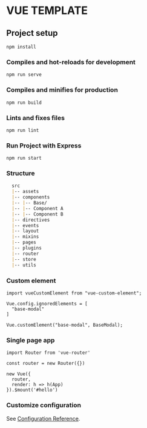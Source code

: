 # VUE TEMPLATE

## Project setup
```
npm install
```

### Compiles and hot-reloads for development
```
npm run serve
```

### Compiles and minifies for production
```
npm run build
```

### Lints and fixes files
```
npm run lint
```

### Run Project with Express
```
npm run start
```

### Structure 
```markdown
  src
  |-- assets
  |-- components
  |-- |-- Base/
  |-- |-- Component A
  |-- |-- Component B
  |-- directives
  |-- events
  |-- layout
  |-- mixins
  |-- pages
  |-- plugins
  |-- router
  |-- store
  |-- utils
  ```

### Custom element

```vue
import vueCustomElement from "vue-custom-element";

Vue.config.ignoredElements = [
  "base-modal"
]

Vue.customElement("base-modal", BaseModal);
```

### Single page app

```vue
import Router from 'vue-router'

const router = new Router({})

new Vue({
  router,
  render: h => h(App)
}).$mount('#hello')
```

### Customize configuration
See [Configuration Reference](https://cli.vuejs.org/config/).
